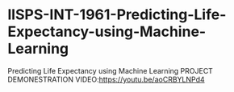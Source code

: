 # llSPS-INT-1961-Predicting-Life-Expectancy-using-Machine-Learning
Predicting Life Expectancy using Machine Learning
PROJECT DEMONESTRATION VIDEO:https://youtu.be/aoCRBYLNPd4
